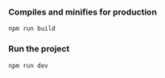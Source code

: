 ### Compiles and minifies for production

```
npm run build
```

### Run the project

```
npm run dev
```
